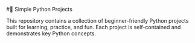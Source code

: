 #🐍 Simple Python Projects

This repository contains a collection of beginner-friendly Python projects built for learning, practice, and fun. Each project is self-contained and demonstrates key Python concepts.

